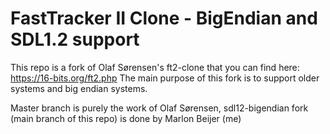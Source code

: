 # FastTracker II Clone - BigEndian and SDL1.2 support

This repo is a fork of Olaf Sørensen's ft2-clone that you can find here: https://16-bits.org/ft2.php
The main purpose of this fork is to support older systems and big endian systems.

Master branch is purely the work of Olaf Sørensen, sdl12-bigendian fork (main branch of this repo) is done by Marlon Beijer (me)
